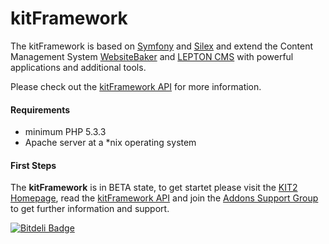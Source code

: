 # kitFramework #

The kitFramework is based on [Symfony](http://symfony.com/ "Symfony") and [Silex](http://silex.sensiolabs.org/ "Silex") and extend the Content Management System [WebsiteBaker](http://websitebaker2.org) and [LEPTON CMS](http://lepton-cms.org) with powerful applications and additional tools.

Please check out the [kitFramework API](https://github.com/phpManufaktur/kitFramework/wiki) for more information.

#### Requirements

* minimum PHP 5.3.3
* Apache server at a *nix operating system

#### First Steps

The **kitFramework** is in BETA state, to get startet please visit the [KIT2 Homepage](https://kit2.phpmanufaktur.de), read the [kitFramework API](https://github.com/phpManufaktur/kitFramework/wiki) and join the [Addons Support Group](https://support.phpmanufaktur.de) to get further information and support.

[![Bitdeli Badge](https://d2weczhvl823v0.cloudfront.net/phpManufaktur/kitFramework/trend.png)](https://bitdeli.com/free "Bitdeli Badge")

